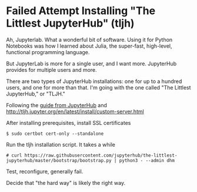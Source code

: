 # Failed Attempt Installing "The Littlest JupyterHub" (tljh) 

Ah, Jupyterlab. What a wonderful bit of software. Using it for Python Notebooks was how I learned about Julia, the super-fast, high-level, functional programming language. 

But JupyterLab is more for a single user, and I want more. JupyterHub provides for multiple users and more. 

There are two types of JupyterHub installations: one for up to a hundred users, and one for more than that. I'm going with the one called "The Littlest JupyterHub," or "TLJH."

Following the [guide from JupyterHub](https://jupyterhub.readthedocs.io/en/latest/) and 
http://tljh.jupyter.org/en/latest/install/custom-server.html

After installing prerequisites, install SSL certificates

    $ sudo certbot cert-only --standalone


Run the tljh installation script. It takes a while

	# curl https://raw.githubusercontent.com/jupyterhub/the-littlest-jupyterhub/master/bootstrap/bootstrap.py | python3 - --admin dhm

Test, reconfigure, generally fail.

Decide that "the hard way" is likely the right way.
